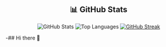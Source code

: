 <h2 align="center">📊 GitHub Stats</h2>
<p align="center">
  <img src="https://github-readme-stats.vercel.app/api?username=brazilianscriptguy&show_icons=true&theme=radical" alt="GitHub Stats">
  <img src="https://github-readme-stats.vercel.app/api/top-langs/?username=brazilianscriptguy&layout=compact&theme=radical" alt="Top Languages">
  <a href="https://streak-stats.demolab.com/?user=brazilianscriptguy" target="_blank">
    <img src="https://streak-stats.demolab.com/?user=brazilianscriptguy&theme=radical" alt="GitHub Streak">
  </a>
</p>




-## Hi there 👋

<!--
**Ahmad-Rasheed-01/Ahmad-Rasheed-01** is a ✨ _special_ ✨ repository because its `README.md` (this file) appears on your GitHub profile.

Here are some ideas to get you started:

- 🔭 I’m currently working on ...
- 🌱 I’m currently learning ...
- 👯 I’m looking to collaborate on ...
- 🤔 I’m looking for help with ...
- 💬 Ask me about ...
- 📫 How to reach me: ...
- 😄 Pronouns: ...
- ⚡ Fun fact: ...
-->
